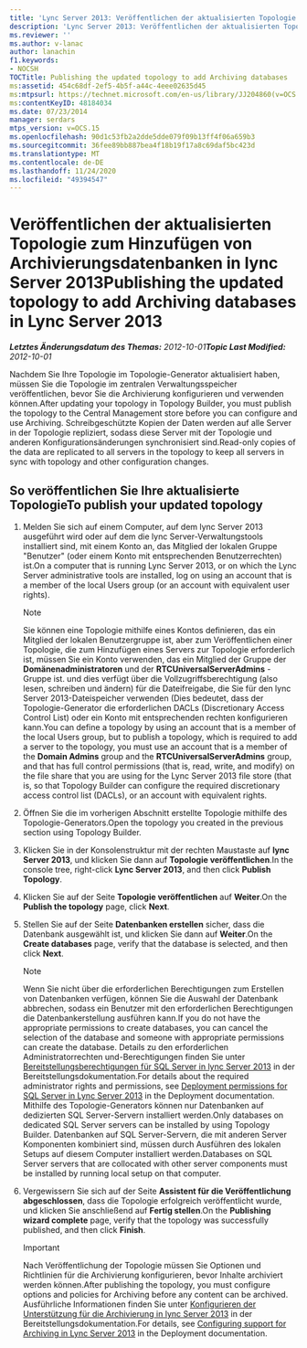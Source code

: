 ```yaml
---
title: 'Lync Server 2013: Veröffentlichen der aktualisierten Topologie zum Hinzufügen von Archivierungsdatenbanken'
description: 'Lync Server 2013: Veröffentlichen der aktualisierten Topologie zum Hinzufügen von Archivierungsdatenbanken.'
ms.reviewer: ''
ms.author: v-lanac
author: lanachin
f1.keywords:
- NOCSH
TOCTitle: Publishing the updated topology to add Archiving databases
ms:assetid: 454c68df-2ef5-4b5f-a44c-4eee02635d45
ms:mtpsurl: https://technet.microsoft.com/en-us/library/JJ204860(v=OCS.15)
ms:contentKeyID: 48184034
ms.date: 07/23/2014
manager: serdars
mtps_version: v=OCS.15
ms.openlocfilehash: 90d1c53fb2a2dde5dde079f09b13ff4f06a659b3
ms.sourcegitcommit: 36fee89bb887bea4f18b19f17a8c69daf5bc423d
ms.translationtype: MT
ms.contentlocale: de-DE
ms.lasthandoff: 11/24/2020
ms.locfileid: "49394547"
---
```

# <a name="publishing-the-updated-topology-to-add-archiving-databases-in-lync-server-2013"></a><span data-ttu-id="872bb-103">Veröffentlichen der aktualisierten Topologie zum Hinzufügen von Archivierungsdatenbanken in lync Server 2013</span><span class="sxs-lookup"><span data-stu-id="872bb-103">Publishing the updated topology to add Archiving databases in Lync Server 2013</span></span>

<div data-xmlns="http://www.w3.org/1999/xhtml">

<div class="topic" data-xmlns="http://www.w3.org/1999/xhtml" data-msxsl="urn:schemas-microsoft-com:xslt" data-cs="https://msdn.microsoft.com/">

<div data-asp="https://msdn2.microsoft.com/asp">



</div>

<div id="mainSection">

<div id="mainBody"><span data-ttu-id="872bb-104">

<span> </span></span><span class="sxs-lookup"><span data-stu-id="872bb-104">

<span> </span></span></span>

<span data-ttu-id="872bb-105">_**Letztes Änderungsdatum des Themas:** 2012-10-01_</span><span class="sxs-lookup"><span data-stu-id="872bb-105">_**Topic Last Modified:** 2012-10-01_</span></span>

<span data-ttu-id="872bb-106">Nachdem Sie Ihre Topologie im Topologie-Generator aktualisiert haben, müssen Sie die Topologie im zentralen Verwaltungsspeicher veröffentlichen, bevor Sie die Archivierung konfigurieren und verwenden können.</span><span class="sxs-lookup"><span data-stu-id="872bb-106">After updating your topology in Topology Builder, you must publish the topology to the Central Management store before you can configure and use Archiving.</span></span> <span data-ttu-id="872bb-107">Schreibgeschützte Kopien der Daten werden auf alle Server in der Topologie repliziert, sodass diese Server mit der Topologie und anderen Konfigurationsänderungen synchronisiert sind.</span><span class="sxs-lookup"><span data-stu-id="872bb-107">Read-only copies of the data are replicated to all servers in the topology to keep all servers in sync with topology and other configuration changes.</span></span>

<div>

## <a name="to-publish-your-updated-topology"></a><span data-ttu-id="872bb-108">So veröffentlichen Sie Ihre aktualisierte Topologie</span><span class="sxs-lookup"><span data-stu-id="872bb-108">To publish your updated topology</span></span>

1.  <span data-ttu-id="872bb-109">Melden Sie sich auf einem Computer, auf dem lync Server 2013 ausgeführt wird oder auf dem die lync Server-Verwaltungstools installiert sind, mit einem Konto an, das Mitglied der lokalen Gruppe "Benutzer" (oder einem Konto mit entsprechenden Benutzerrechten) ist.</span><span class="sxs-lookup"><span data-stu-id="872bb-109">On a computer that is running Lync Server 2013, or on which the Lync Server administrative tools are installed, log on using an account that is a member of the local Users group (or an account with equivalent user rights).</span></span>
    
    <div>
    

    > [!NOTE]  
    > <span data-ttu-id="872bb-110">Sie können eine Topologie mithilfe eines Kontos definieren, das ein Mitglied der lokalen Benutzergruppe ist, aber zum Veröffentlichen einer Topologie, die zum Hinzufügen eines Servers zur Topologie erforderlich ist, müssen Sie ein Konto verwenden, das ein Mitglied der Gruppe der <STRONG>Domänenadministratoren</STRONG> und der <STRONG>RTCUniversalServerAdmins</STRONG> -Gruppe ist. und dies verfügt über die Vollzugriffsberechtigung (also lesen, schreiben und ändern) für die Dateifreigabe, die Sie für den lync Server 2013-Dateispeicher verwenden (Dies bedeutet, dass der Topologie-Generator die erforderlichen DACLs (Discretionary Access Control List) oder ein Konto mit entsprechenden rechten konfigurieren kann.</span><span class="sxs-lookup"><span data-stu-id="872bb-110">You can define a topology by using an account that is a member of the local Users group, but to publish a topology, which is required to add a server to the topology, you must use an account that is a member of the <STRONG>Domain Admins</STRONG> group and the <STRONG>RTCUniversalServerAdmins</STRONG> group, and that has full control permissions (that is, read, write, and modify) on the file share that you are using for the Lync Server 2013 file store (that is, so that Topology Builder can configure the required discretionary access control list (DACLs), or an account with equivalent rights.</span></span>

    
    </div>

2.  <span data-ttu-id="872bb-111">Öffnen Sie die im vorherigen Abschnitt erstellte Topologie mithilfe des Topologie-Generators.</span><span class="sxs-lookup"><span data-stu-id="872bb-111">Open the topology you created in the previous section using Topology Builder.</span></span>

3.  <span data-ttu-id="872bb-112">Klicken Sie in der Konsolenstruktur mit der rechten Maustaste auf **lync Server 2013**, und klicken Sie dann auf **Topologie veröffentlichen**.</span><span class="sxs-lookup"><span data-stu-id="872bb-112">In the console tree, right-click **Lync Server 2013**, and then click **Publish Topology**.</span></span>

4.  <span data-ttu-id="872bb-113">Klicken Sie auf der Seite **Topologie veröffentlichen** auf **Weiter**.</span><span class="sxs-lookup"><span data-stu-id="872bb-113">On the **Publish the topology** page, click **Next**.</span></span>

5.  <span data-ttu-id="872bb-114">Stellen Sie auf der Seite **Datenbanken erstellen** sicher, dass die Datenbank ausgewählt ist, und klicken Sie dann auf **Weiter**.</span><span class="sxs-lookup"><span data-stu-id="872bb-114">On the **Create databases** page, verify that the database is selected, and then click **Next**.</span></span>
    
    <div>
    

    > [!NOTE]  
    > <span data-ttu-id="872bb-115">Wenn Sie nicht über die erforderlichen Berechtigungen zum Erstellen von Datenbanken verfügen, können Sie die Auswahl der Datenbank abbrechen, sodass ein Benutzer mit den erforderlichen Berechtigungen die Datenbankerstellung ausführen kann.</span><span class="sxs-lookup"><span data-stu-id="872bb-115">If you do not have the appropriate permissions to create databases, you can cancel the selection of the database and someone with appropriate permissions can create the database.</span></span> <span data-ttu-id="872bb-116">Details zu den erforderlichen Administratorrechten und-Berechtigungen finden Sie unter <A href="lync-server-2013-deployment-permissions-for-sql-server.md">Bereitstellungsberechtigungen für SQL Server in lync Server 2013</A> in der Bereitstellungsdokumentation.</span><span class="sxs-lookup"><span data-stu-id="872bb-116">For details about the required administrator rights and permissions, see <A href="lync-server-2013-deployment-permissions-for-sql-server.md">Deployment permissions for SQL Server in Lync Server 2013</A> in the Deployment documentation.</span></span><BR><span data-ttu-id="872bb-117">Mithilfe des Topologie-Generators können nur Datenbanken auf dedizierten SQL Server-Servern installiert werden.</span><span class="sxs-lookup"><span data-stu-id="872bb-117">Only databases on dedicated SQL Server servers can be installed by using Topology Builder.</span></span> <span data-ttu-id="872bb-118">Datenbanken auf SQL Server-Servern, die mit anderen Server Komponenten kombiniert sind, müssen durch Ausführen des lokalen Setups auf diesem Computer installiert werden.</span><span class="sxs-lookup"><span data-stu-id="872bb-118">Databases on SQL Server servers that are collocated with other server components must be installed by running local setup on that computer.</span></span>

    
    </div>

6.  <span data-ttu-id="872bb-119">Vergewissern Sie sich auf der Seite **Assistent für die Veröffentlichung abgeschlossen**, dass die Topologie erfolgreich veröffentlicht wurde, und klicken Sie anschließend auf **Fertig stellen**.</span><span class="sxs-lookup"><span data-stu-id="872bb-119">On the **Publishing wizard complete** page, verify that the topology was successfully published, and then click **Finish**.</span></span>
    
    <div>
    

    > [!IMPORTANT]  
    > <span data-ttu-id="872bb-120">Nach Veröffentlichung der Topologie müssen Sie Optionen und Richtlinien für die Archivierung konfigurieren, bevor Inhalte archiviert werden können.</span><span class="sxs-lookup"><span data-stu-id="872bb-120">After publishing the topology, you must configure options and policies for Archiving before any content can be archived.</span></span> <span data-ttu-id="872bb-121">Ausführliche Informationen finden Sie unter <A href="lync-server-2013-configuring-support-for-archiving.md">Konfigurieren der Unterstützung für die Archivierung in lync Server 2013</A> in der Bereitstellungsdokumentation.</span><span class="sxs-lookup"><span data-stu-id="872bb-121">For details, see <A href="lync-server-2013-configuring-support-for-archiving.md">Configuring support for Archiving in Lync Server 2013</A> in the Deployment documentation.</span></span>

    
    <span data-ttu-id="872bb-122"></div>

</div>

</div>

<span> </span>

</div>

</div>

</span><span class="sxs-lookup"><span data-stu-id="872bb-122"></div>

</div>

</div>

<span> </span>

</div>

</div>

</span></span></div>

